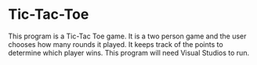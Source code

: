 # Tic-Tac-Toe
This program is a Tic-Tac Toe game. It is a two person game and the user chooses how many rounds it played. It keeps track of the points to determine which player wins.
This program will need Visual Studios to run.

